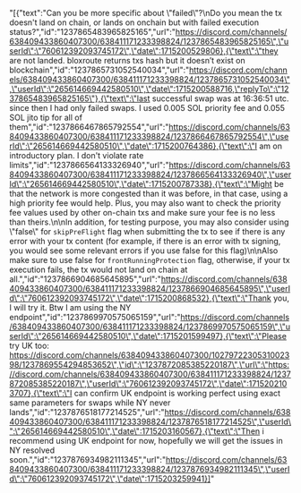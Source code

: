 "[{\"text\":\"Can you be more specific about \\\"failed\\\"?\\nDo you mean the tx doesn't land on chain, or lands on onchain but with failed execution status?\",\"id\":\"1237865483965825165\",\"url\":\"https://discord.com/channels/638409433860407300/638411171233398824/1237865483965825165\",\"userId\":\"760612392093745172\",\"date\":1715200529806},{\"text\":\"they are not landed. bloxroute returns txs hash but it doesn’t exist on blockchain\",\"id\":\"1237865731052540034\",\"url\":\"https://discord.com/channels/638409433860407300/638411171233398824/1237865731052540034\",\"userId\":\"265614669442580510\",\"date\":1715200588716,\"replyTo\":\"1237865483965825165\"},{\"text\":\"last successful swap was at 16:36:51 utc. since then I had only failed swaps. I used 0.005 SOL priority fee and 0.055 SOL jito tip for all of them\",\"id\":\"1237866467865792554\",\"url\":\"https://discord.com/channels/638409433860407300/638411171233398824/1237866467865792554\",\"userId\":\"265614669442580510\",\"date\":1715200764386},{\"text\":\"I am on introductory plan. I don't violate rate limits\",\"id\":\"1237866564133326940\",\"url\":\"https://discord.com/channels/638409433860407300/638411171233398824/1237866564133326940\",\"userId\":\"265614669442580510\",\"date\":1715200787338},{\"text\":\"Might be that the network is more congested than it was before, in that case, using a high priority fee would help. Plus, you may also want to check the priority fee values used by other on-chain txs and make sure your fee is no less than theirs.\\n\\nIn addition, for testing purpose, you may also consider using \\\"false\\\" for `skipPreFlight` flag when submitting the tx to see if there is any error with your tx content (for example, if there is an error with tx signing, you would see some relevant errors if you use false for this flag)\\n\\nAlso make sure to use false for `frontRunningProtection` flag, otherwise, if your tx execution fails, the tx would not land on chain at all.\",\"id\":\"1237866904685645895\",\"url\":\"https://discord.com/channels/638409433860407300/638411171233398824/1237866904685645895\",\"userId\":\"760612392093745172\",\"date\":1715200868532},{\"text\":\"Thank you, I will try it. Btw I am using the NY endpoint\",\"id\":\"1237869970575065159\",\"url\":\"https://discord.com/channels/638409433860407300/638411171233398824/1237869970575065159\",\"userId\":\"265614669442580510\",\"date\":1715201599497},{\"text\":\"Please try UK too: https://discord.com/channels/638409433860407300/1027972230531002398/1237869554294853652\",\"id\":\"1237872085385220187\",\"url\":\"https://discord.com/channels/638409433860407300/638411171233398824/1237872085385220187\",\"userId\":\"760612392093745172\",\"date\":1715202103707},{\"text\":\"I can confirm UK endpoint is working perfect using exact same parameters for swaps while NY never lands\",\"id\":\"1237876518177214525\",\"url\":\"https://discord.com/channels/638409433860407300/638411171233398824/1237876518177214525\",\"userId\":\"265614669442580510\",\"date\":1715203160567},{\"text\":\"Then i recommend using UK endpoint for now, hopefully we will get the issues in NY resolved soon.\",\"id\":\"1237876934982111345\",\"url\":\"https://discord.com/channels/638409433860407300/638411171233398824/1237876934982111345\",\"userId\":\"760612392093745172\",\"date\":1715203259941}]"